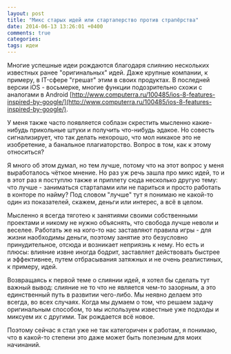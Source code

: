 ```yaml
---
layout: post
title: "Микс старых идей или стартаперство против страпёрства"
date: 2014-06-13 13:26:01 +0400
comments: true
categories: 
tags: идеи
---
```

Многие успешные идеи рождаются благодаря слиянию нескольких известных ранее "оригинальных" идей. Даже крупные компании, к примеру, в IT-сфере "грешат" этим в своих продуктах. В последней версии iOS - восьмерке, многие функции подозрительно схожи с аналогами в Android [http://www.computerra.ru/100485/ios-8-features-inspired-by-google/](http://www.computerra.ru/100485/ios-8-features-inspired-by-google/).

У меня также часто появляется соблазн скрестить мысленно какие-нибудь прикольные штуки и получить что-нибудь эдакое. Но совесть сигнализирует, что так делать нехорошо, что мол никакое это не изобретение, а банальное плагиаторство. Вопрос в том, как к этому относиться?

Я много об этом думал, но тем лучше, потому что на этот вопрос у меня выработалось чёткое мнение. Но раз уж речь зашла про микс идей, то и в этот раз я поступлю также и приплету сюда несколько другую тему: что лучше - заниматься стартапами или не париться и просто работать в конторе по найму? Под словом "лучше" тут я понимаю не какой-то один из показателей, скажем, деньги или интерес, а всё в целом.

Мысленно я всегда тяготею к занятиями своими собственными проектами и никому не нужно объяснять, что свобода лучше неволи и веселее. Работать же на кого-то нас заставляют правила игры - для жизни наобходимы деньги, поэтому занятие это безусловно принудительное, отсюда и возникает неприязнь к нему. Но есть и плюсы: влияние извне иногда бодрит, заставляет действовать быстрее и эффективнее, путем отбрасывания затяжных и не очень реалистиных, к примеру, идей.

Возвращаясь к первой теме о слиянии идей, я хотел бы сделать тут важный вывод: слияние не то что не является чем-то зазорным, а это единственный путь в развитии чего-либо. Мы неявно делаем это всегда, во всех случаях. Когда мы думаем о том, что решаем задачу оригинальным способом, то мы используем известные уже подходы и миксуем их с другими. Так рождается всё новое.

Поэтому сейчас я стал уже не так категоричен к работам, я понимаю, что в какой-то степени это даже может быть полезным для моих начинаний.